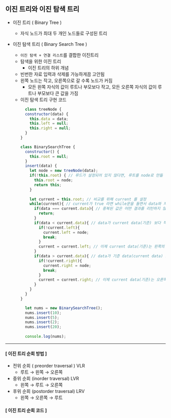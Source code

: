 ## 이진 트리와 이진 탐색 트리
- 이진 트리 ( Binary Tree )
  - 자식 노드가 최대 두 개인 노드들로 구성된 트리
    
- 이진 탐색 트리 ( Binary Search Tree )
  - `이진 탐색 + 연결 리스트`를 결합한 이진트리
  - 탐색을 위한 이진 트리
    - 이진 트리의 하위 개념
  - 빈번한 자료 입력과 삭제를 가능하게끔 고안됨
  - 왼쪽 노드는 작고, 오른쪽으로 갈 수록 노드가 커짐
    - 모든 왼쪽 자식의 값이 루트나 부모보다 작고, 모든 오른쪽 자식의 값이 루트나 부모보다 큰 값을 가짐
  - 이진 탐색 트리 구현 코드
    ```jsx
      class treeNode {
      constructor(data) {
        this.data = data;
        this.left = null;
        this.right = null;
      }
    }
    
    class BinarySearchTree {
      constructor() {
        this.root = null;
      }
      insert(data) {
        let node = new treeNode(data);
        if(!this.root) { // 루드가 설정되어 있지 않다면, 루트를 node로 만듦 -> node는 treeNode()에서 뼈대를 받아옴
          this.root = node;
          return this;
        }
        
        let current = this.root; // 비교를 위해 current 를 설정
        while(current){ // current가 true 라면 while문을 돌면서 data와 지금 현재 data인 current data를 비교
          if(data === current.data){ // 중복된 값은 어떤 결과를 리턴하지 않음
            return;
          }
          if(data < current.data){ // data가 current data(기준) 보다 작다면 왼쪽에 넣어줌
            if(!current.left){
              current.left = node;
              break;
            }
            current = current.left; // 이제 current data(기준)는 왼쪽의 data로 줌
          }
          if(data > current.data){ // data가 기준 data(current data) 보다 크다면 오른쪽에 넣어줌
            if(!current.right){
              current.right = node;
              break;
            }
            current = current.right; // 이제 current data(기준)는 오른쪽 data로 줌
          }
        }
      }
    }
  
      let nums = new BinarySearchTree();
      nums.insert(10);
      nums.insert(5);
      nums.insert(2);
      nums.insert(20);
      
      console.log(nums);
    ```
---
#### [ 이진 트리 순회 방법 ]
- 전위 순회 ( preorder traversal ) VLR
  - 루트 → 왼쪽 → 오른쪽
- 중위 순회 (inorder traversal) LVR
  - 왼쪽 → 루트 → 오른쪽
- 후위 순회 (postorder traversal) LRV
  - 왼쪽 → 오른쪽 → 루트

#### [ 이진 트리 순회 코드 ]
